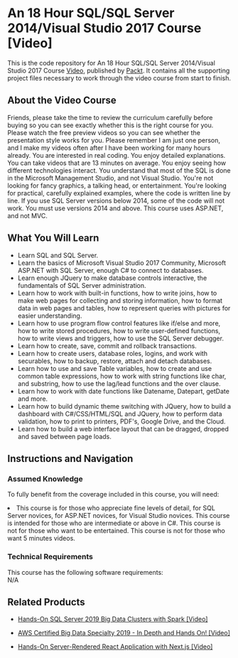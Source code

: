 # An 18 Hour SQL/SQL Server 2014/Visual Studio 2017 Course [Video]
This is the code repository for An 18 Hour SQL/SQL Server 2014/Visual Studio 2017 Course [Video](https://www.packtpub.com/application-development/18-hour-sqlsql-server-2014visual-studio-2017-course-video), published by [Packt](https://www.packtpub.com/?utm_source=github). It contains all the supporting project files necessary to work through the video course from start to finish.

## About the Video Course
Friends, please take the time to review the curriculum carefully before buying so you can see exactly whether this is the right course for you. Please watch the free preview videos so you can see whether the presentation style works for you. Please remember I am just one person, and I make my videos often after I have been working for many hours already. You are interested in real coding. You enjoy detailed explanations. You can take videos that are 13 minutes on average. You enjoy seeing how different technologies interact. You understand that most of the SQL is done in the Microsoft Management Studio, and not Visual Studio. You're not looking for fancy graphics, a talking head, or entertainment. You're looking for practical, carefully explained examples, where the code is written line by line. If you use SQL Server versions below 2014, some of the code will not work. You must use versions 2014 and above. This course uses ASP.NET, and not MVC.

<H2>What You Will Learn</H2>
<DIV class=book-info-will-learn-text>
<UL>
<LI>Learn SQL and SQL Server. </LI>
<LI>Learn the basics of Microsoft Visual Studio 2017 Community, Microsoft ASP.NET with SQL Server, enough C# to connect to databases.</LI>
<LI>Learn enough JQuery to make database controls interactive, the fundamentals of SQL Server administration.</LI>
<LI>Learn how to work with built-in functions, how to write joins, how to make web pages for collecting and storing information, how to format data in web pages and tables, how to represent queries with pictures for easier understanding.</LI>
<LI>Learn how to use program flow control features like if/else and more, how to write stored procedures, how to write user-defined functions, how to write views and triggers, how to use the SQL Server debugger.</LI>
<LI>Learn how to create, save, commit and rollback transactions.</LI>
<LI>Learn how to create users, database roles, logins, and work with securables, how to backup, restore, attach and detach databases.</LI>
<LI>Learn how to use and save Table variables, how to create and use common table expressions, how to work with string functions like char, and substring, how to use the lag/lead functions and the over clause. </LI>
<LI>Learn how to work with date functions like Datename, Datepart, getDate and more.</LI>
<LI>Learn how to build dynamic theme switching with JQuery, how to build a dashboard with C#/CSS/HTML/SQL and JQuery, how to perform data validation, how to print to printers, PDF's, Google Drive, and the Cloud.</LI>
<LI>Learn how to build a web interface layout that can be dragged, dropped and saved between page loads.</LI>
</UL></DIV>

## Instructions and Navigation
### Assumed Knowledge
To fully benefit from the coverage included in this course, you will need:<br/>
<DIV class=book-info-will-learn-text>
<LI> This course is for those who appreciate fine levels of detail, for SQL Server novices, for ASP.NET novices, for Visual Studio novices. This course is intended for those who are intermediate or above in C#. This course is not for those who want to be entertained. This course is not for those who want 5 minutes videos.</LI>
</UL><DIV>

### Technical Requirements
This course has the following software requirements:<br/>
N/A

## Related Products
* [Hands-On SQL Server 2019 Big Data Clusters with Spark [Video]](https://www.packtpub.com/big-data-and-business-intelligence/hands-sql-server-2019-big-data-clusters-spark-video)

* [AWS Certified Big Data Specialty 2019 - In Depth and Hands On! [Video]](https://www.packtpub.com/application-development/aws-certified-big-data-specialty-2019-depth-and-hands-video)

* [Hands-On Server-Rendered React Application with Next.js [Video]](https://www.packtpub.com/application-development/hands-server-rendered-react-application-nextjs-video)

